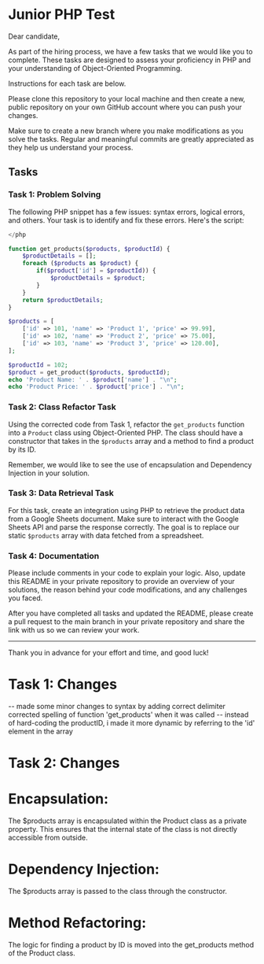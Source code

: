 # Junior PHP Test

Dear candidate,

As part of the hiring process, we have a few tasks that we would like you to complete. These tasks are designed to assess your proficiency in PHP and your understanding of 
Object-Oriented Programming. 

Instructions for each task are below. 

Please clone this repository to your local machine and then create a new, public repository on your own GitHub account where you can push your changes. 

Make sure to create a new branch where you make modifications as you solve the tasks. Regular and meaningful commits are greatly appreciated as they help us understand your process. 

## Tasks

### Task 1: Problem Solving

The following PHP snippet  has a few issues: syntax errors, logical errors, and others. Your task is to identify and fix these errors. Here's the script:

```php
</php

function get_products($products, $productId) {
    $productDetails = [];
    foreach ($products as $product) {
        if($product['id'] = $productId)) {
            $productDetails = $product;
        }
    }
    return $productDetails;
}

$products = [
    ['id' => 101, 'name' => 'Product 1', 'price' => 99.99],
    ['id' => 102, 'name' => 'Product 2', 'price' => 75.00],
    ['id' => 103, 'name' => 'Product 3', 'price' => 120.00],
];

$productId = 102;
$product = get_product($products, $productId);
echo 'Product Name: ' . $product['name'] . "\n";
echo 'Product Price: ' . $product['price'] . "\n";

```

### Task 2: Class Refactor Task

Using the corrected code from Task 1, refactor the `get_products` function into a `Product` class using Object-Oriented PHP. The class should have a constructor that takes in the `$products` array and a method to find a product by its ID.

Remember, we would like to see the use of encapsulation and Dependency Injection in your solution.

### Task 3: Data Retrieval Task

For this task, create an integration using PHP to retrieve the product data from a Google Sheets document. Make sure to interact with the Google Sheets API and parse the response correctly. The goal is to replace our static `$products` array with data fetched from a spreadsheet.

### Task 4: Documentation

Please include comments in your code to explain your logic. Also, update this README in your private repository to provide an overview of your solutions, the reason behind your code 
modifications, and any challenges you faced.

After you have completed all tasks and updated the README, please create a pull request to the main branch in your private repository and share the link with us so we can review your 
work.

---
Thank you in advance for your effort and time, and good luck!

# Task 1: Changes
-- made some minor changes to syntax by adding correct delimiter corrected spelling of function
'get_products' when it was called
-- instead of hard-coding the productID, i made it more dynamic by referring to the 'id' element in the array 

# Task 2: Changes
# Encapsulation:

The $products array is encapsulated within the Product class as a private property. This ensures that the internal state of the class is not directly accessible from outside.

# Dependency Injection:

The $products array is passed to the class through the constructor. 

# Method Refactoring:

The logic for finding a product by ID is moved into the get_products method of the Product class. 
